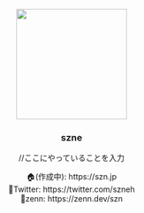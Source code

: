 <p align="center">
    <img src="https://avatars.githubusercontent.com/u/84981684?s=400&u=ccb80ca10adf4b788e0e0a4e27c54e03ab54d757&v=4" width="200">
</p>
<h3 align="center">
    <a>szne</a>
</h3>
<p align="center">
    //ここにやっていることを入力
</p>
<p align="center">
    🏠(作成中): https://szn.jp</br>
    🔗Twitter: https://twitter.com/szneh</br>
    🔗zenn: https://zenn.dev/szn
</p>
